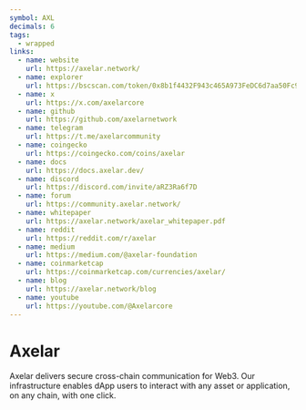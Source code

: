 ```yaml
---
symbol: AXL
decimals: 6
tags:
  - wrapped
links:
  - name: website
    url: https://axelar.network/
  - name: explorer
    url: https://bscscan.com/token/0x8b1f4432F943c465A973FeDC6d7aa50Fc96f1f65
  - name: x
    url: https://x.com/axelarcore
  - name: github
    url: https://github.com/axelarnetwork
  - name: telegram
    url: https://t.me/axelarcommunity
  - name: coingecko
    url: https://coingecko.com/coins/axelar
  - name: docs
    url: https://docs.axelar.dev/
  - name: discord
    url: https://discord.com/invite/aRZ3Ra6f7D
  - name: forum
    url: https://community.axelar.network/
  - name: whitepaper
    url: https://axelar.network/axelar_whitepaper.pdf
  - name: reddit
    url: https://reddit.com/r/axelar
  - name: medium
    url: https://medium.com/@axelar-foundation
  - name: coinmarketcap
    url: https://coinmarketcap.com/currencies/axelar/
  - name: blog
    url: https://axelar.network/blog
  - name: youtube
    url: https://youtube.com/@Axelarcore
---
```


# Axelar

Axelar delivers secure cross-chain communication for Web3. Our infrastructure enables dApp users to interact with any asset or application, on any chain, with one click.
